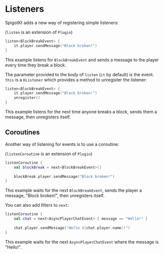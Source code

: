 # Listeners

SpigotKt adds a new way of registering simple listeners:

(`listen` is an extension of `Plugin`)
```Kotlin
listen<BlockBreakEvent> {
    it.player.sendMessage("Block broken!")
}
```

This example listens for `BlockBreakEvent` and sends a message to the player every time they break a block.

The parameter provided to the body of `listen` (`it` by default) is the event.
`this` is a `KListener` which provides a method to unregister the listener:

```Kotlin
listen<BlockBreakEvent> {
    it.player.sendMessage("Block broken!")
    unregister()
}
```

This example listens for the next time anyone breaks a block, sends them a message, then unregisters itself.

## Coroutines

Another way of listening for events is to use a coroutine:

(`listenCoroutine` is an extension of `Plugin`)
```Kotlin
listenCoroutine {
    val blockBreak = next<BlockBreakEvent>()
    
    blockBreak.player.sendMessage("Block broken!")
}
```

This example waits for the next `BlockBreakEvent`, sends the player a message, "Block broken!", then unregisters itself.

You can also add filters to `next`:
```Kotlin
listenCoroutine {
    val chat = next<AsyncPlayerChatEvent> { message == "Hello!" }
    
    chat.player.sendMessage("Hello ${chat.player.name}!")
}
```

This example waits for the next `AsyncPlayerChatEvent` where the message is "Hello!".

